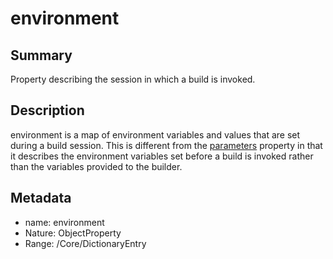 <!-- Automatically generated by spec-parser v2.0.0 on 2024-01-08T22:20:56.273795+00:00 -->
<!-- SPDX-License-Identifier: Community-Spec-1.0 -->

# environment

## Summary

Property describing the session in which a build is invoked.


## Description

environment is a map of environment variables and values that are set during a build session. This is different from the [parameters](parameters.md) property in that it describes the environment variables set before a build is invoked rather than the variables provided to the builder.


## Metadata

- name: environment
- Nature: ObjectProperty
- Range: /Core/DictionaryEntry




